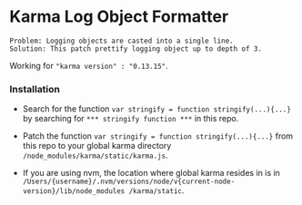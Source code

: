 # Karma Log Object Formatter

    Problem: Logging objects are casted into a single line.
    Solution: This patch prettify logging object up to depth of 3.

Working for `"karma version" : "0.13.15"`.

### Installation
- Search for the function `var stringify = function stringify(...){...}` by
searching for `*** stringify function ***` in this repo.

- Patch the function `var stringify = function stringify(...){...}` from this repo
to your global karma directory `/node_modules/karma/static/karma.js`.

- If you are using nvm, the location where global karma resides in is in
`/Users/{username}/.nvm/versions/node/v{current-node-version}/lib/node_modules
/karma/static`.
